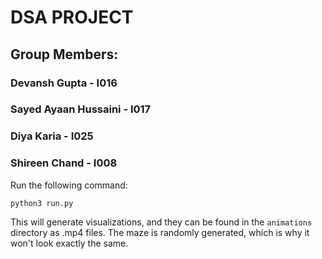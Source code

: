  # DSA PROJECT
 ## Group Members:
 ### Devansh Gupta - I016
 ### Sayed Ayaan Hussaini - I017
 ### Diya Karia - I025
 ### Shireen Chand - I008  
   
     
       
       
 Run the following command:
 
 ```
python3 run.py
```

This will generate visualizations, and they can be found in the `animations` directory as .mp4 files. The maze is randomly generated, which is why it won't look exactly the same.